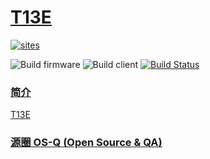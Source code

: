 ﻿# [T13E](https://github.com/OS-Q/T13E)

[![sites](http://182.61.61.133/link/resources/OSQ.png)](http://www.OS-Q.com)

![Build firmware](https://github.com/OS-Q/T13E/workflows/CDC_firmware/badge.svg)
![Build client](https://github.com/OS-Q/T13E/workflows/CDC_client/badge.svg)
[![Build Status](http://182.61.61.133/api/badges/OS-Q/T13E/status.svg)](http://182.61.61.133/OS-Q/T13E)

### [简介](https://github.com/OS-Q/T13E/wiki)

[T13E](https://github.com/OS-Q/T13E)

### [源圈 OS-Q (Open Source & QA) ](http://www.OS-Q.com)

